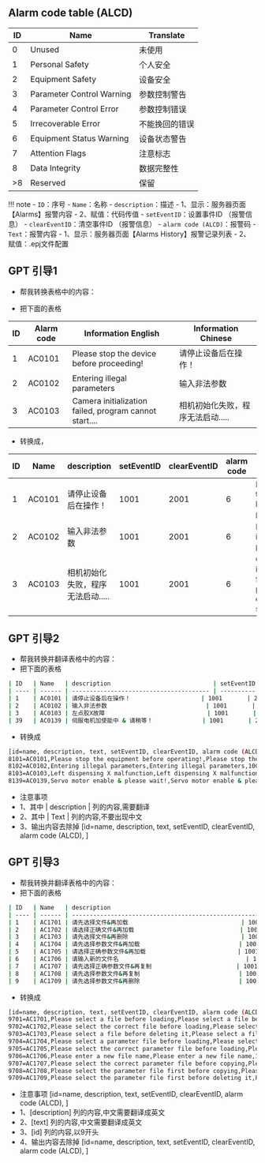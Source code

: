 

## Alarm code table (ALCD)  

| ID   | Name                       | Translate      |
| ---- | -------------------------- | -------------- |
| 0    | Unused                     | 未使用         |
| 1    | Personal Safety            | 个人安全       |
| 2    | Equipment Safety           | 设备安全       |
| 3    | Parameter Control  Warning | 参数控制警告   |
| 4    | Parameter Control  Error   | 参数控制错误   |
| 5    | Irrecoverable Error        | 不能挽回的错误 |
| 6    | Equipment Status  Warning  | 设备状态警告   |
| 7    | Attention Flags            | 注意标志       |
| 8    | Data Integrity             | 数据完整性     |
| >8   | Reserved                   | 保留           |


!!! note
    - `ID`：序号
    - `Name`：名称
    - `description`：描述
    - 1、显示：服务器页面【Alarms】报警内容
    - 2、赋值：代码传值
    - `setEventID`：设置事件ID （报警信息）
    - `clearEventID`：清空事件ID （报警信息）
    - `alarm code (ALCD)`：报警码
    - `Text`：报警内容
    - 1、显示：服务器页面【Alarms History】报警记录列表
    - 2、赋值：.epj文件配置

## GPT 引导1

- 帮我转换表格中的内容：

- 把下面的表格

| ID   | Alarm code | Information  English                                         | Information  Chinese                    |
| ---- | ---------- | ------------------------------------------------------------ | --------------------------------------- |
| 1    | AC0101     | Please stop the device before proceeding!                    | 请停止设备后在操作！                    |
| 2    | AC0102     | Entering illegal parameters                                  | 输入非法参数                            |
| 3    | AC0103     | Camera initialization failed, program cannot start....       | 相机初始化失败，程序无法启动.....       |

- 转换成，

| ID   | Name   | description                             | setEventID | clearEventID | alarm code | Text                                                         |
| ---- | ------ | --------------------------------------- | ---------- | ------------ | ---------- | ------------------------------------------------------------ |
| 1    | AC0101 | 请停止设备后在操作！                    | 1001       | 2001         | 6          | Please stop the device before proceeding!                    |
| 2    | AC0102 | 输入非法参数                            | 1001       | 2001         | 6          | Entering illegal parameters                                  |
| 3    | AC0103 | 相机初始化失败，程序无法启动.....         | 1001       | 2001         | 6          | Camera initialization failed, program cannot start....                               |




## GPT 引导2

- 帮我转换并翻译表格中的内容：
- 把下面的表格

```sh
| ID   | Name   | description                             | setEventID | clearEventID | alarm code | Text                                                         |
| ---- | ------ | --------------------------------------- | ---------- | ------------ | ---------- | ------------------------------------------------------------ |
| 1    | AC0101 | 请停止设备后在操作！                    | 1001       | 2001         | 6          | Please stop the device before proceeding!                    |
| 2    | AC0102 | 输入非法参数                            | 1001       | 2001         | 6          | Entering illegal parameters                                  |
| 3    | AC0103 | 左点胶X故障                             | 1001       | 2001         | 6          | Left dispensing X malfunction                                |
| 39   | AC0139 | 伺服电机加使能中 & 请稍等！              | 1001       | 2001         | 6          | Servo motor enable & please wait!                             |
```

- 转换成 

```sh
[id=name, description, text, setEventID, clearEventID, alarm code (ALCD), ]
8101=AC0101,Please stop the equipment before operating!,Please stop the device before proceeding!,1001,2001,6,
8102=AC0102,Entering illegal parameters,Entering illegal parameters,1001,2001,6,
8103=AC0103,Left dispensing X malfunction,Left dispensing X malfunction,1001,2001,6,
8139=AC0139,Servo motor enable & please wait!,Servo motor enable & please wait!,1001,2001,6,
```

- 注意事项
- 1、其中 | description | 列的内容,需要翻译
- 2、其中 | Text | 列的内容,不要出现中文
- 3、输出内容去除掉  [id=name, description, text, setEventID, clearEventID, alarm code (ALCD), ]


## GPT 引导3

- 帮我转换并翻译表格中的内容：
- 把下面的表格

```sh
| ID   | Name   | description                                           | setEventID | clearEventID | alarm code | Text                                              |
| ---- | ------ | ----------------------------------------------------- | ---------- | ------------ | ---------- | ------------------------------------------------- |
| 1    | AC1701 | 请先选择文件&再加载                                | 1001       | 2001         | 6          | Please select a file before loading               |
| 2    | AC1702 | 请选择正确文件&再加载                              | 1001       | 2001         | 6          | Please select the correct file before loading     |
| 3    | AC1703 | 请先选择文件&再删除                                | 1001       | 2001         | 6          | Please select a file before deleting it           |
| 4    | AC1704 | 请先选择参数文件&再加载                            | 1001       | 2001         | 6          | Please select a parameter file before loading     |
| 5    | AC1705 | 请选择正确参数文件&再加载                          | 1001       | 2001         | 6          | Please select the correct parameter file before loading |
| 6    | AC1706 | 请输入新的文件名                                    | 1001       | 2001         | 6          | Please enter a new file name                      |
| 7    | AC1707 | 请先选择正确参数文件&再复制                        | 1001       | 2001         | 6          | Please select the correct parameter file before copying |
| 8    | AC1708 | 请先选择参数文件&再复制                            | 1001       | 2001         | 6          | Please select the parameter file first before copying |
| 9    | AC1709 | 请先选择参数文件&再删除                            | 1001       | 2001         | 6          | Please select the parameter file first before deleting it |
```

- 转换成 

```sh
[id=name, description, text, setEventID, clearEventID, alarm code (ALCD), ]
9701=AC1701,Please select a file before loading,Please select a file before loading,1001,2001,6,
9702=AC1702,Please select the correct file before loading,Please select the correct file before loading,1001,2001,6,
9703=AC1703,Please select a file before deleting it,Please select a file before deleting it,1001,2001,6,
9704=AC1704,Please select a parameter file before loading,Please select a parameter file before loading,1001,2001,6,
9705=AC1705,Please select the correct parameter file before loading,Please select the correct parameter file before loading,1001,2001,6,
9706=AC1706,Please enter a new file name,Please enter a new file name,1001,2001,6,
9707=AC1707,Please select the correct parameter file before copying,Please select the correct parameter file before copying,1001,2001,6,
9708=AC1708,Please select the parameter file first before copying,Please select the parameter file first before copying,1001,2001,6,
9709=AC1709,Please select the parameter file first before deleting it,Please select the parameter file first before deleting it,1001,2001,6,
```

- 注意事项
[id=name, description, text, setEventID, clearEventID, alarm code (ALCD), ]
- 1、[description] 列的内容,中文需要翻译成英文
- 2、[text] 列的内容,中文需要翻译成英文
- 3、[id] 列的内容,以9开头
- 4、输出内容去除掉  [id=name, description, text, setEventID, clearEventID, alarm code (ALCD), ]




